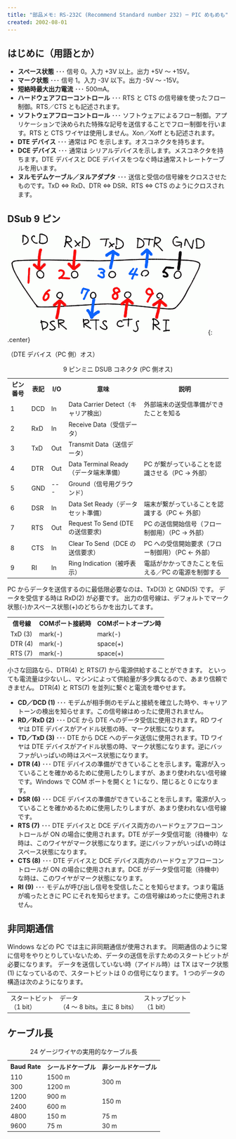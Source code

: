 ```yaml
---
title: "部品メモ: RS-232C (Recommend Standard number 232) ─ PIC めもめも"
created: 2002-08-01
---
```



はじめに（用語とか）
----

- **スペース状態** ･･･ 信号 0。入力 +3V 以上。出力 +5V ～ +15V。
- **マーク状態** ･･･ 信号 1。入力 -3V 以下。出力 -5V ～ -15V。
- **短絡時最大出力電流** ･･･ 500mA。
- **ハードウェアフローコントロール** ･･･ RTS と CTS の信号線を使ったフロー制御。RTS／CTS とも記述されます。
- **ソフトウェアフローコントロール** ･･･ ソフトウェアによるフロー制御。アプリケーションで決められた特殊な記号を送信することでフロー制御を行います。RTS と CTS ワイヤは使用しません。Xon／Xoff とも記述されます。
- **DTE デバイス** ･･･ 通常は PC を示します。オスコネクタを持ちます。
- **DCE デバイス** ･･･ 通常は シリアルデバイスを示します。メスコネクタを持ちます。DTE デバイスと DCE デバイスをつなぐ時は通常ストレートケーブルを用います。
- **ヌルモデムケーブル／ヌルアダプタ** ･･･ 送信と受信の信号線をクロスさせたものです。TxD ⇔ RxD、DTR ⇔ DSR、RTS ⇔ CTS のようにクロスされます。


DSub 9 ピン
----

![dsub9pin.png](./dsub9pin.png){: .center}

（DTE デバイス（PC 側）オス）

<TABLE align="center">
	<CAPTION>9 ピンミニ DSUB コネクタ (PC 側オス)</CAPTION>
	<TR>
		<TH>ピン番号</TH><TH>表記</TH><TH>I/O</TH><TH>意味</TH><TH>説明</TH>
	</TR>
	<TR>
		<TD class="namec">1</TD>
		<TD class="namec2">DCD</TD>
		<TD class="c">In</TD>
		<TD>Data Carrier Detect（キャリア検出）</TD>
		<TD>外部端末の送受信準備ができたことを知る</TD>
	</TR>
	<TR>
		<TD class="namec">2</TD>
		<TD class="namec2">RxD</TD>
		<TD class="c">In</TD>
		<TD>Receive Data（受信データ）</TD>
		<TD>&nbsp;</TD>
	</TR>
	<TR>
		<TD class="namec">3</TD>
		<TD class="namec2">TxD</TD>
		<TD class="c">Out</TD>
		<TD>Transmit Data（送信データ）</TD>
		<TD>&nbsp;</TD>
	</TR>
	<TR>
		<TD class="namec">4</TD>
		<TD class="namec2">DTR</TD>
		<TD class="c">Out</TD>
		<TD>Data Terminal Ready（データ端末準備）</TD>
		<TD>PC が繋がっていることを認識させる（PC → 外部）</TD>
	</TR>
	<TR>
		<TD class="namec">5</TD>
		<TD class="namec2">GND</TD>
		<TD class="c">---</TD>
		<TD>Ground（信号用グラウンド）</TD>
		<TD>&nbsp;</TD>
	</TR>
	<TR>
		<TD class="namec">6</TD>
		<TD class="namec2">DSR</TD>
		<TD class="c">In</TD>
		<TD>Data Set Ready（データセット準備）</TD>
		<TD>端末が繋がっていることを認識する（PC ← 外部）</TD>
	</TR>
	<TR>
		<TD class="namec">7</TD>
		<TD class="namec2">RTS</TD>
		<TD class="c">Out</TD>
		<TD>Request To Send (DTE の送信要求)</TD>
		<TD>PC の送信開始信号（フロー制御用）（PC → 外部）</TD>
	</TR>
	<TR>
		<TD class="namec">8</TD>
		<TD class="namec2">CTS</TD>
		<TD class="c">In</TD>
		<TD>Clear To Send（DCE の送信要求）</TD>
		<TD>PC への受信開始要求（フロー制御用）（PC ← 外部）</TD>
	</TR>
	<TR>
		<TD class="namec">9</TD>
		<TD class="namec2">RI</TD>
		<TD class="c">In</TD>
		<TD>Ring Indication（被呼表示）</TD>
		<TD>電話がかかってきたことを伝える／PC の電源を制御する</TD>
	</TR>
</TABLE>

PC からデータを送信するのに最低限必要なのは、TxD(3) と GND(5) です。
データを受信する時は RxD(2) が必要です。
出力の信号線は、デフォルトでマーク状態(-)かスペース状態(+)のどちらかを出力してます。

<TABLE align="center">
	<TR>
		<TH>信号線</TH><TH>COMポート接続時</TH><TH>COMポートオープン時</TH>
	</TR>
	<TR>
		<TD class="namec">TxD (3)</TD><TD>mark(-)</TD><TD>mark(-)</TD>
	</TR>
	<TR>
		<TD class="namec">DTR (4)</TD><TD>mark(-)</TD><TD>space(+)</TD>
	</TR>
	<TR>
		<TD class="namec">RTS (7)</TD><TD>mark(-)</TD><TD>space(+)</TD>
	</TR>
</TABLE>

小さな回路なら、DTR(4) と RTS(7) から電源供給することができます。
といっても電流量は少ないし、マシンによって供給量が多少異なるので、あまり信頼できません。
DTR(4) と RTS(7) を並列に繋ぐと電流を増やせます。

- **CD／DCD (1)** ･･･ モデムが相手側のモデムと接続を確立した時や、キャリアトーンの検出を知らせます。この信号線はめったに使用されません。
- **RD／RxD (2)** ･･･ DCE から DTE へのデータ受信に使用されます。RD ワイヤは DTE デバイスがアイドル状態の時、マーク状態になります。
- **TD／TxD (3)** ･･･ DTE から DCE へのデータ送信に使用されます。TD ワイヤは DTE デバイスがアイドル状態の時、マーク状態になります。逆にバッファがいっぱいの時はスペース状態になります。
- **DTR (4)** ･･･ DTE デバイスの準備ができていることを示します。電源が入っていることを確かめるために使用したりしますが、あまり使われない信号線です。Windows で COM ポートを開くと 1 になり、閉じると 0 になります。
- **DSR (6)** ･･･ DCE デバイスの準備ができていることを示します。電源が入っていることを確かめるために使用したりしますが、あまり使われない信号線です。
- **RTS (7)** ･･･ DTE デバイスと DCE デバイス両方のハードウェアフローコントロールが ON の場合に使用されます。DTE がデータ受信可能（待機中）な時は、このワイヤがマーク状態になります。逆にバッファがいっぱいの時はスペース状態になります。
- **CTS (8)** ･･･ DTE デバイスと DCE デバイス両方のハードウェアフローコントロールが ON の場合に使用されます。DCE がデータ受信可能（待機中）な時は、このワイヤがマーク状態になります。
- **RI (9)** ･･･ モデムが呼び出し信号を受信したことを知らせます。つまり電話が鳴ったときに PC にそれを知らせます。この信号線はめったに使用されません。



非同期通信
----

Windows などの PC では主に非同期通信が使用されます。
同期通信のように常に信号をやりとりしていないため、データの送信を示すためのスタートビットが必要になります。
データを送信していない時（アイドル時）は TX はマーク状態 (1) になっているので、スタートビットは 0 の信号になります。
1 つのデータの構造は次のようになります。

<TABLE align="center">
	<TR>
		<TD class="c">スタートビット<BR>（1 bit）</TD>
		<TD class="c">データ<BR>（4 ～ 8 bits。主に 8 bits）</TD>
		<TD class="c">ストップビット<BR>（1 bit）</TD>
	</TR>
</TABLE>


ケーブル長
----

<TABLE align="center">
	<CAPTION>24 ゲージワイヤの実用的なケーブル長</CAPTION>
	<TR>
		<TH>Baud Rate</TH>
		<TH>シールドケーブル</TH><TH>非シールドケーブル</TH>
	</TR>
	<TR class="r">
		<TD class="namec">110</TD><TD>1500 m</TD><TD rowspan="2">300 m</TD>
	</TR>
	<TR class="r">
		<TD class="namec">300</TD><TD>1200 m</TD>
	</TR>
	<TR class="r">
		<TD class="namec">1200</TD><TD>900 m</TD><TD rowspan="2">150 m</TD>
	</TR>
	<TR class="r">
		<TD class="namec">2400</TD><TD>600 m</TD>
	</TR>
	<TR class="r">
		<TD class="namec">4800</TD><TD>150 m</TD><TD>75 m</TD>
	</TR>
	<TR class="r">
		<TD class="namec">9600</TD><TD>75 m</TD><TD>30 m</TD>
	</TR>
</TABLE>

